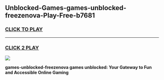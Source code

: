 
## Unblocked-Games-games-unblocked-freezenova-Play-Free-b7681
<h3>
<a href="https://premium76.site?title=games-unblocked-freezenova&ref=10A">CLICK TO PLAY</a></h3>
<hr>

<h3>
<a href="https://premium76.site?title=games-unblocked-freezenova&ref=10A">CLICK 2 PLAY</a>
  
</h3>

<a href="https://premium76.site?title=games-unblocked-freezenova&ref=10A"><img src="https://clearcache.store/games.png"></a>


**games-unblocked-freezenova games unblocked: Your Gateway to Fun and Accessible Online Gaming**
